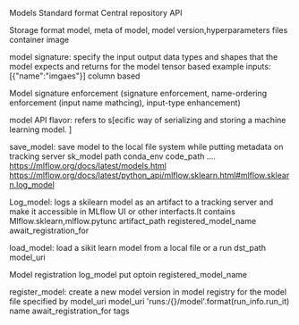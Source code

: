 Models
Standard format
Central repository
API


Storage format
model, meta of model, model version,hyperparameters
files container image

model signature: specify the input output data types and shapes that the model expects and returns for the model
tensor based example inputs:[{"name":"imgaes"}]
column based

Model signature enforcement (signature enforcement, name-ordering enforcement (input name mathcing), input-type enhancement)


model API
flavor: refers to s[ecific way of serializing and storing a machine learning model. ]





save_model: save model to the local file system while putting metadata on tracking server
sk_model
path
conda_env
code_path
....
https://mlflow.org/docs/latest/models.html
https://mlflow.org/docs/latest/python_api/mlflow.sklearn.html#mlflow.sklearn.log_model

Log_model: logs a skilearn model as an artifact to a tracking server and make it accessible in MLflow UI or other interfacts.It contains Mlflow.sklearn,mlflow.pytunc
artifact_path
registered_model_name
await_registration_for



load_model: load a sikit learn model from a local file or a run
dst_path
model_uri





Model registration
log_model put optoin registered_model_name

register_model: create a new model version in model registry for the model file specified by model_uri
model_uri  'runs:/{}/model'.format(run_info.run_it)
name
await_registration_for
tags
